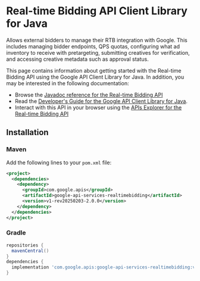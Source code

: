 # Real-time Bidding API Client Library for Java

Allows external bidders to manage their RTB integration with Google. This includes managing bidder endpoints, QPS quotas, configuring what ad inventory to receive with pretargeting, submitting creatives for verification, and accessing creative metadata such as approval status.

This page contains information about getting started with the Real-time Bidding API
using the Google API Client Library for Java. In addition, you may be interested
in the following documentation:

* Browse the [Javadoc reference for the Real-time Bidding API][javadoc]
* Read the [Developer's Guide for the Google API Client Library for Java][google-api-client].
* Interact with this API in your browser using the [APIs Explorer for the Real-time Bidding API][api-explorer]

## Installation

### Maven

Add the following lines to your `pom.xml` file:

```xml
<project>
  <dependencies>
    <dependency>
      <groupId>com.google.apis</groupId>
      <artifactId>google-api-services-realtimebidding</artifactId>
      <version>v1-rev20250203-2.0.0</version>
    </dependency>
  </dependencies>
</project>
```

### Gradle

```gradle
repositories {
  mavenCentral()
}
dependencies {
  implementation 'com.google.apis:google-api-services-realtimebidding:v1-rev20250203-2.0.0'
}
```

[javadoc]: https://googleapis.dev/java/google-api-services-realtimebidding/latest/index.html
[google-api-client]: https://github.com/googleapis/google-api-java-client/
[api-explorer]: https://developers.google.com/apis-explorer/#p/realtimebidding/v1/
